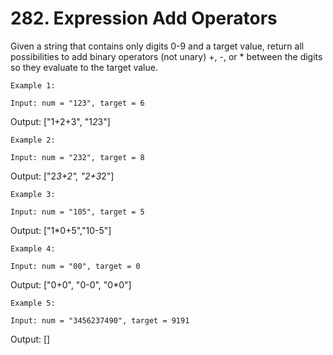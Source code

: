 # 282. Expression Add Operators

Given a string that contains only digits 0-9 and a target value, return all
        possibilities to add binary operators (not unary) +, -, or
        * between the digits so they evaluate to the target value.

    Example 1:

    Input: num = "123", target = 6
Output: ["1+2+3", "1*2*3"]

    Example 2:

    Input: num = "232", target = 8
Output: ["2*3+2", "2+3*2"]

    Example 3:

    Input: num = "105", target = 5
Output: ["1*0+5","10-5"]

    Example 4:

    Input: num = "00", target = 0
Output: ["0+0", "0-0", "0*0"]

    Example 5:

    Input: num = "3456237490", target = 9191
Output: []